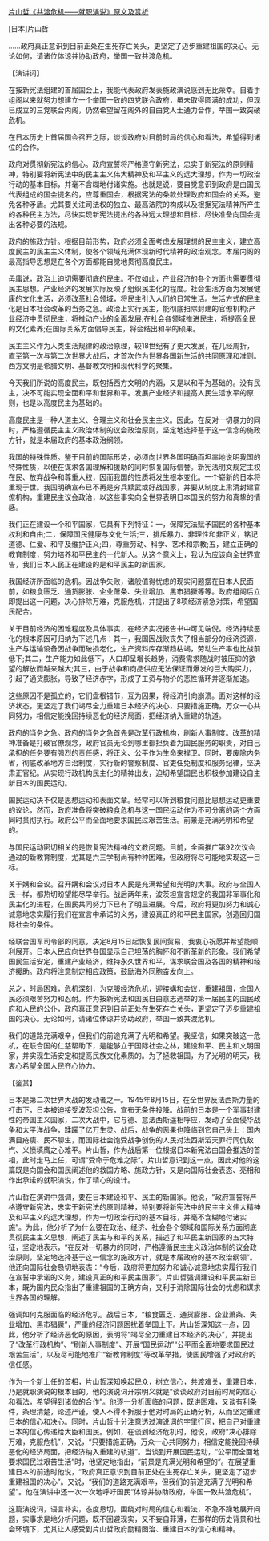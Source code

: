 [片山哲《共渡危机——就职演说》原文及赏析](https://www.vrrw.net/wx/14625.html)

[日本]片山哲

……政府真正意识到目前正处在生死存亡关头，更坚定了迈步重建祖国的决心。无论如何，请诸位体谅并协助政府，举国一致共渡危机。

【演讲词】

在按新宪法组建的首届国会上，我能代表政府发表施政演说感到无比荣幸。自着手组阁以来就努力想建立一个举国一致的四党联合政府，虽未取得圆满的成功，但现已成立的三党联合内阁，仍然希望留在阁外的自由党人士通力合作，举国一致突破危机。

在日本历史上首届国会召开之际，谈谈政府对目前时局的信心和看法，希望得到诸位的合作。

政府对贯彻新宪法的信心。政府宣誓将严格遵守新宪法，忠实于新宪法的原则精神，特别要将新宪法中的民主主义伟大精神及和平主义的远大理想，作为一切政治行动的基本目标，并毫不含糊地付诸实施。也就是说，要自觉意识到政府是由国民代表组成的国会提名的，应尊重国会，根据宪法的条款处理政府和国会的关系，避免各种矛盾。尤其要关注司法权的独立、最高法院的构成以及根据宪法精神所产生的各种民主方法，尽快实现新宪法提出的各种远大理想和目标，尽快准备向国会提出各种必要的法规。

政府的施政方针。根据目前形势，政府必须全面考虑发展理想的民主主义，建立高度民主的民主主义体制，使各个领域充满体现新时代精神的政治观念。本届内阁的最高指导思想是在各个方面都能自觉地贯彻高度民主。

毋庸说，政治上迫切需要彻底的民主。不仅如此，产业经济的各个方面也需要贯彻民主思想。产业经济的发展实际反映了组织民主化的程度。社会生活方面为发展健康的文化生活，必须改革社会领域，将民主引入人们的日常生活。生活方式的民主化是日本社会改革的当务之急。政治上实行民主，能彻底扫除封建的官僚机构;产业经济中贯彻民主，将推动产业的全面发展;在社会各领域推进民主，将提高全民的文化素养;在国际关系方面倡导民主，将会结出和平的硕果。

民主主义作为人类生活规律的政治原理，较18世纪有了更大发展，在几经周折，直至第一次与第二次世界大战后，才首次作为世界各国新生活的共同原理和准则。西方文明是希腊文明、基督教文明和现代科学的聚集。

今天我们所说的高度民主，既包括西方文明的内涵，又是以和平为基础的。没有民主，决不可能实现全面和平和世界和平。发展产业经济和提高人民生活水平的原则，也是以高度民主为基础的。

高度民主是一种人道主义、合理主义和社会民主主义。因此，在反对一切暴力的同时，严格遵循民主主义政治体制的议会政治原则，坚定地选择基于这一信念的施政方针，就是本届政府的基本政治纲领。

我国的特殊性质。鉴于目前的国际形势，必须向世界各国明确而坦率地说明我国的特殊性质，以便在谋求各国理解和援助的同时恢复国际信誉。新宪法明文规定主权在民、放弃战争和尊重人权，因而我国的性质将发生根本变化。一个崭新的日本将重现于世。我国明确宣布已不再是穷兵黩武或好战国家，并要从制度上肃清封建官僚机构，重建民主议会政治，以这些事实向全世界表明日本国民的努力和真挚的情感。

我们正在建设一个和平国家，它具有下列特征：一，保障宪法赋予国民的各种基本权利和自由;二，保障国民健康与文化生活;三，排斥暴力、非理性和非正义，铭记道德、仁爱、和平及维护正义;四，尊重劳动、科学、艺术和宗教;五，建立正确的教育制度，努力培养和平民主的一代新人。从这个意义上，我认为应该向全世界宣告，我们日本人民正在建设的是和平民主的新国家。

我国经济所面临的危机。因战争失败，诸般值得忧虑的现实问题摆在日本人民面前，如粮食匮乏、通货膨胀、企业萧条、失业增加、黑市猖獗等等。政府组阁后立即提出这一问题，决心排除万难，克服危机，并提出了8项经济紧急对策，希望国民配合。



关于目前经济的困难程度及具体事实，在经济实况报告书中可见端倪。经济持续恶化的根本原因可归纳为下述几点：其一，我国因战败丧失了相当部分的经济资源，生产与运输设备因战争而破损老化，生产资料库存渐趋枯竭，劳动生产率也比战前低下;其二，生产能力如此低下，人口却呈增长趋势，消费需求随战时被压抑的欲望的解放而越来越大;其三，由于战争和商品供应无法保证而爆发的巨大购买力，引起了通货膨胀，导致了经济赤字，形成了工资与物价的恶性循环并逐渐加速。

这些原因不是孤立的，它们盘根错节，互为因果，将经济引向崩溃。面对这样的经济状态，更坚定了我们竭尽全力重建日本经济的决心，只要措施正确，万众一心共同努力，相信定能挽回持续恶化的经济局面，把经济纳入重建的轨道。

政府的当务之急。政府的当务之急首先是改革行政机构，刷新人事制度。改革的精神准备是打破官僚观念，政府官员无论到哪里都担负着为国民服务的职责，对自己承担的任务要有强烈的责任感，将正义、公平作为生命来捍卫。同时，要废除内务省，彻底改革地方自治制度，实行新的警察制度、官吏任免制度和服务纪律，坚决肃正官纪。从实现行政机构民主化的精神出发，迫切希望国民也积极参加建设自主新日本的国民运动。

国民运动决不仅是思想运动和表面文章。经常可以听到粮食问题比思想运动更重要的议论，然而，政府准备将突破粮食危机与这一国民运动作为不可分离的两个方面同时贯彻执行。政府公平而全面地要求国民过艰苦生活。前景是充满光明和希望的。

与国民运动密切相关的是恢复宪法精神的文教问题。目前，全面推广第92次议会通过的新教育制度，尤其是六三学制尚有种种困难，但政府将尽可能地实现这一目标。

关于媾和会议。召开媾和会议对日本人民是充满希望和光明的大事。政府与全国人民一样，都热切盼望能尽早举行。战后两年来，波茨坦宣言规定的我国非军事化和民主化的进程，在国民共同努力下已有了明显进展。今后，政府将更加努力和诚心诚意地忠实履行我们在宣言中承诺的义务，建设真正的和平民主国家，创造回归国际社会的条件。

经联合国军司令部的同意，决定8月15日起恢复民间贸易，我衷心祝愿并希望能顺利展开。日本人民应向世界各国显示自己坦荡的胸怀和不断革新的形象。我们希望国民生活安定，重建产业经济，维持永久世界和平，谋求联合国及各国的精神和经济援助。政府将注意制定相应政策，鼓励海外同胞奋发向上。

总之，时局困难，危机深刻，为克服经济危机，迎接媾和会议，重建祖国，全国人民必须艰苦努力和忍耐。作为按新宪法和国民自由意志选举的第一届民主的国民政府和人民的公仆，政府真正意识到目前正处在生死存亡关头，更坚定了迈步重建祖国的决心。无论如何，请诸位体谅并协助政府，举国一致共渡危机。

我们的道路充满艰辛，但我们的前途充满了光明和希望。我坚信，如果突破这一危机，在联合国的仁慈帮助下，是能够立于国际社会之林，建设和平、民主和文明国家，并实现生活安定和提高民族文化素质的。为了拯救祖国，为了光明的明天，我衷心希望全国人民齐心协力。

【鉴赏】

日本是第二次世界大战的发动者之一。1945年8月15日，在全世界反法西斯力量的打击下，日本被迫接受波茨坦公告，宣布无条件投降。战前的日本是一个军事封建性的帝国主义国家，二次大战中，它与德、意法西斯遥相呼应，发动了全面侵华战争和太平洋战争，蹂躏了亿万生灵。战后，战争的恶果也降临到它自己头上：国内满目疮痍、民不聊生，而国际社会饱受战争创伤的人民对法西斯滔天罪行同仇敌忾、义愤填膺之心难平。片山哲，作为战后第一位根据日本新宪法由国会推选的首相，此时走马上任，可谓“受命于危难之际”。片山哲意识到这一点，因此对他的这篇既是向国会和国民阐述他的救国方略、施政方针，又是向国际社会表态、亮相和作出承诺的就职演说，作了精心的设计。

片山哲在演讲中强调，要在日本建设和平、民主的新国家。他说，“政府宣誓将严格遵守新宪法，忠实于新宪法的原则精神，特别要将新宪法中的民主主义伟大精神及和平主义的远大理想，作为一切政治行动的基本目标，并毫不含糊地付诸实施”。为此，他分析了为什么要在政治、经济、社会各个领域和国际关系方面彻底贯彻民主主义思想，阐述了民主与和平的关系，描述了和平民主新国家的五大特征，坚定地表示，“在反对一切暴力的同时，严格遵循民主主义政治体制的议会政治原则，坚定地选择基于这一信念的施政方针，就是本届政府的基本政治纲领”。他还向国际社会恳切地表态：“今后，政府将更加努力和诚心诚意地忠实履行我们在宣誓中承诺的义务，建设真正的和平民主国家”。片山哲强调建设和平民主新日本，既为国内民众指出了重建祖国的正确方向，又利于消除国际社会的忧虑和谋求世界各国的理解。

强调如何克服面临的经济危机。战后日本，“粮食匮乏、通货膨胀、企业萧条、失业增加、黑市猖獗”，严重的经济问题困扰着举国上下。片山哲深知这一点，因此，他分析了经济恶化的原因，表明将“竭尽全力重建日本经济的决心”，并提出了“改革行政机构”、“刷新人事制度”、开展“国民运动”“公平而全面地要求国民过艰苦生活”，以及尽可能地推广“新教育制度”等改革举措，使国民增强了对政府的信任感。

作为一个新上任的首相，片山哲深知唤起民众，树立信心，共渡难关，重建日本，乃是就职演说的根本目的。他的演说词开宗明义就是“谈谈政府对目前时局的信心和看法，希望得到诸位的合作”。他逐一分析面临的问题，既讲困难，又谈有利条件，条理清楚，论述严谨，使人不得不折服于他对时局的正确分析，从而坚定重建日本的信心和决心。同时，片山哲十分注意透过演说词的字里行间，把自己对重建日本的信心传递给大臣和国民。例如，在谈到经济危机时，他说，政府“决心排除万难，克服危机”，又说，“只要措施正确，万众一心共同努力，相信定能挽回持续恶化的经济局面，把经济纳入重建的轨道”。当谈到开展国民运动，“公平而全面地要求国民过艰苦生活”时，他坚定地指出，“前景是充满光明和希望的”。在展望重建日本的前途时他说，“政府真正意识到目前正处在生死存亡关头，更坚定了迈步重建祖国的决心”。又说，“我们的道路充满艰辛，但我们的前途充满了光明和希望”。他在演讲中还一次一次地呼吁国民“体谅并协助政府，举国一致共渡危机”。

这篇演说词，语言朴实，态度恳切，围绕对时局的信心和看法，不急不躁地展开问题，实事求是地分析问题，既不回避现实，又不妄自菲薄，在那样的历史背景和社会环境下，尤其让人感受到片山哲政府励精图治、重建日本的信心和精神。

